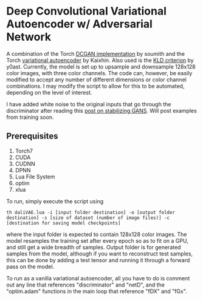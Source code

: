 
# Deep Convolutional Variational Autoencoder w/ Adversarial Network

A combination of the Torch [DCGAN implementation](https://github.com/soumith/dcgan.torch) by soumith and the Torch [variational autoencoder](https://github.com/Kaixhin/Autoencoders) by Kaixhin. Also used is the [KLD criterion](https://github.com/y0ast/VAE-Torch) by y0ast. Currently, the model is set up to upsample and downsample 128x128 color images, with three color channels. The code can, however, be easily modified to accept any number of different dimensions or color channel combinations. I may modify the script to allow for this to be automated, depending on the level of interest.  

I have added white noise to the original inputs that go through the discriminator after reading this [post on stabilizing GANS](http://www.inference.vc/instance-noise-a-trick-for-stabilising-gan-training/). Will post examples from training soon. 

## Prerequisites 
1. Torch7
2. CUDA
3. CUDNN
4. DPNN
5. Lua File System
6. optim
7. xlua

To run, simply execute the script using 

``` 
th daliVAE.lua -i [input folder destination] -o [output folder destination] -s [size of dataset (number of image files)] -c [destination for saving model checkpoints]
```

where the input folder is expected to contain 128x128 color images. The model resamples the training set after every epoch so as to fit on a GPU, and still get a wide breadth of samples. Output folder is for generated samples from the model, although if you want to reconstruct test samples, this can be done by adding a test tensor and running it through a forward pass on the model. 

To run as a vanilla variational autoencoder, all you have to do is comment out any line that references "discriminator" and "netD", and the "optim.adam" functions in the main loop that reference "fDX" and "fGx". 
